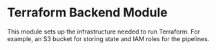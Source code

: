 # Terraform Backend Module
This module sets up the infrastructure needed to run Terraform. For example, an S3 bucket for storing state and IAM roles for the pipelines.
